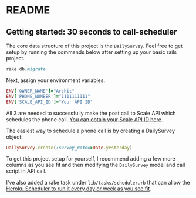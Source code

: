 # README


## Getting started: 30 seconds to call-scheduler

The core data structure of this project is the ``DailySurvey``. Feel free to get setup by running the commands below after setting up your basic rails project.

```ruby
rake db:migrate
```

Next, assign your environment variables. 

```ruby
ENV['OWNER_NAME']="Archit"
ENV['PHONE_NUMBER']="1111111111"
ENV['SCALE_API_ID']="Your API ID"
```
All 3 are needed to successfully make the post call to Scale API which schedules the phone call. [You can obtain your Scale API ID here](https://www.scaleapi.com/).

The easiest way to schedule a phone call is by creating a DailySurvey object:
```ruby
DailySurvey.create(:survey_date=>Date.yesterday)
```
To get this project setup for yourself, I recommend adding a few more columns as you see fit and then modifying the ``DailySurvey`` model and call script in API call.

I've also added a rake task under ``lib/tasks/scheduler.rb`` that can allow the [Heroku Scheduler to run it every day or week as you see fit](https://devcenter.heroku.com/articles/scheduler).
